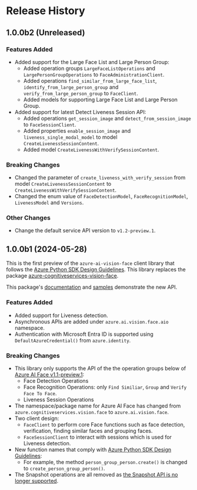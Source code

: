 # Release History

## 1.0.0b2 (Unreleased)

### Features Added

- Added support for the Large Face List and Large Person Group:
  - Added operation groups `LargeFaceListOperations` and `LargePersonGroupOperations` to `FaceAdministrationClient`.
  - Added operations `find_similar_from_large_face_list`, `identify_from_large_person_group` and `verify_from_large_person_group` to `FaceClient`.
  - Added models for supporting Large Face List and Large Person Group.
- Added support for latest Detect Liveness Session API:
  - Added operations `get_session_image` and `detect_from_session_image` to `FaceSessionClient`.
  - Added properties `enable_session_image` and `liveness_single_modal_model` to model `CreateLivenessSessionContent`.
  - Added model `CreateLivenessWithVerifySessionContent`.

### Breaking Changes

- Changed the parameter of `create_liveness_with_verify_session` from model `CreateLivenessSessionContent` to `CreateLivenessWithVerifySessionContent`.
- Changed the enum value of `FaceDetectionModel`, `FaceRecognitionModel`, `LivenessModel` and `Versions`.

### Other Changes

- Change the default service API version to `v1.2-preview.1`.

## 1.0.0b1 (2024-05-28)

This is the first preview of the `azure-ai-vision-face` client library that follows the [Azure Python SDK Design Guidelines](https://azure.github.io/azure-sdk/python_design.html).
This library replaces the package [azure-cognitiveservices-vision-face](https://pypi.org/project/azure-cognitiveservices-vision-face/).

This package's [documentation](https://github.com/Azure/azure-sdk-for-python/tree/main/sdk/face/azure-ai-vision-face/) and [samples](https://github.com/Azure/azure-sdk-for-python/tree/main/sdk/face/azure-ai-vision-face/samples) demonstrate the new API.

### Features Added

- Added support for Liveness detection.
- Asynchronous APIs are added under `azure.ai.vision.face.aio` namespace.
- Authentication with Microsoft Entra ID is supported using `DefaultAzureCredential()` from `azure.identity`.

### Breaking Changes

- This library only supports the API of the the operation groups below of [Azure AI Face v1.1-preview.1](https://learn.microsoft.com/rest/api/face/operation-groups?view=rest-face-v1.1-preview.1):
  - Face Detection Operations
  - Face Recognition Operations: only `Find Similiar`, `Group` and `Verify Face To Face`.
  - Liveness Session Operations
- The namespace/package name for Azure AI Face has changed from `azure.cognitiveservices.vision.face` to `azure.ai.vision.face`.
- Two client design:
  - `FaceClient` to perform core Face functions such as face detection, verification, finding similar faces and grouping faces.
  - `FaceSessionClient` to interact with sessions which is used for Liveness detection.
- New function names that comply with [Azure Python SDK Design Guidelines](https://azure.github.io/azure-sdk/python_design.html):
  - For example, the method `person_group_person.create()` is changed to `create_person_group_person()`.
- The Snapshot operations are all removed as [the Snapshot API is no longer supported](https://azure.microsoft.com/updates/facelimitedaccess/).

